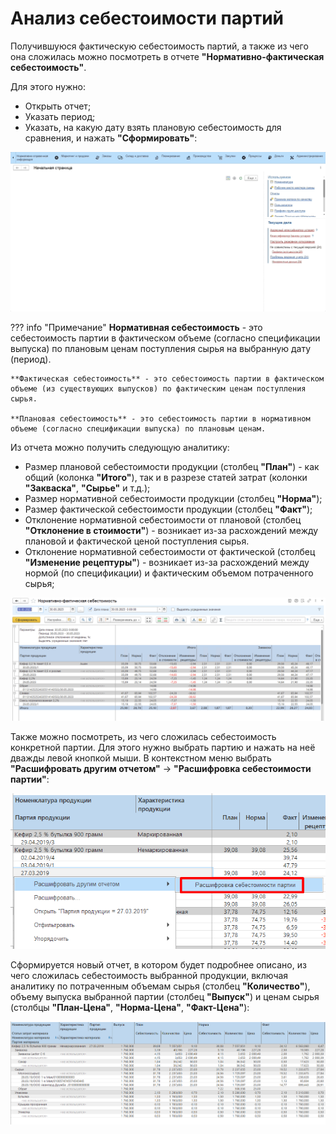 # Анализ себестоимости партий

Получившуюся фактическую себестоимость партий, а также из чего она сложилась можно посмотреть в отчете **"Нормативно-фактическая себестоимость"**.

Для этого нужно:

- Открыть отчет;
- Указать период;
- Указать, на какую дату взять плановую себестоимость для сравнения, и нажать **"Сформировать"**:

![](AnalysisPrimeCost.assets/1.gif)

??? info "Примечание"
    **Нормативная себестоимость** - это себестоимость партии в фактическом объеме (согласно спецификации выпуска) по плановым ценам поступления сырья на выбранную дату (период).

    **Фактическая себестоимость** - это себестоимость партии в фактическом объеме (из существующих выпусков) по фактическим ценам поступления сырья.

    **Плановая себестоимость** - это себестоимость партии в нормативном объеме (согласно спецификации выпуска) по плановым ценам.

Из отчета можно получить следующую аналитику:

- Размер плановой себестоимости продукции (столбец **"План"**) - как общий (колонка **"Итого"**), так и в разрезе статей затрат (колонки **"Закваска"**, **"Сырье"** и т.д.);
- Размер нормативной себестоимости продукции (столбец **"Норма"**);
- Размер фактической себестоимости продукции (столбец **"Факт"**);
- Отклонение нормативной себестоимости от плановой (столбец **"Отклонение в стоимости"**) - возникает из-за расхождений между плановой и фактической ценой поступления сырья.
- Отклонение нормативной себестоимости от фактической (столбец **"Изменение рецептуры"**) - возникает из-за расхождений между нормой (по спецификации) и фактическим объемом потраченного сырья;

![](AnalysisPrimeCost.assets/1.png)

Также можно посмотреть, из чего сложилась себестоимость конкретной партии. Для этого нужно выбрать партию и нажать на неё дважды левой кнопкой мыши. В контекстном меню выбрать **"Расшифровать другим отчетом"** -\> **"Расшифровка себестоимости партии"**:  

![image-20201006142308626](AnalysisPrimeCost.assets/image-20201006142308626.png)

Сформируется новый отчет, в котором будет подробнее описано, из чего сложилась себестоимость выбранной продукции, включая аналитику по потраченным объемам сырья (столбец **"Количество"**), объему выпуска выбранной партии (столбец **"Выпуск"**) и ценам сырья (столбцы **"План-Цена"**, **"Норма-Цена"**, **"Факт-Цена"**):

![image-20201006142433516](AnalysisPrimeCost.assets/image-20201006142433516.png)
